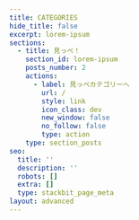 ```yaml
---
title: CATEGORIES
hide_title: false
excerpt: lorem-ipsum
sections:
  - title: 見っぺ！
    section_id: lorem-ipsum
    posts_number: 2
    actions:
      - label: 見っぺカテゴリーへ
        url: /
        style: link
        icon_class: dev
        new_window: false
        no_follow: false
        type: action
    type: section_posts
seo:
  title: ''
  description: ''
  robots: []
  extra: []
  type: stackbit_page_meta
layout: advanced
---
```

